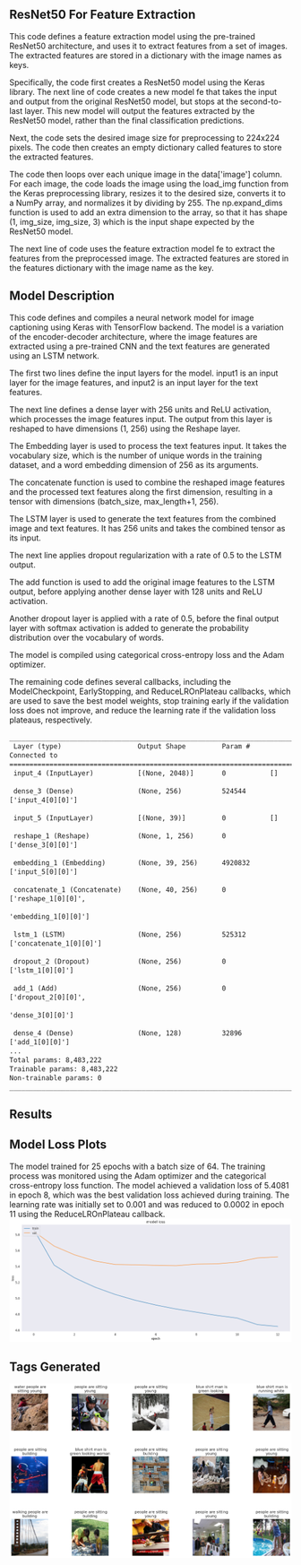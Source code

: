 ## ResNet50 For Feature Extraction
This code defines a feature extraction model using the pre-trained ResNet50 architecture, and uses it to extract features from a set of images. The extracted features are stored in a dictionary with the image names as keys.

Specifically, the code first creates a ResNet50 model using the Keras library. The next line of code creates a new model fe that takes the input and output from the original ResNet50 model, but stops at the second-to-last layer. This new model will output the features extracted by the ResNet50 model, rather than the final classification predictions.

Next, the code sets the desired image size for preprocessing to 224x224 pixels. The code then creates an empty dictionary called features to store the extracted features.

The code then loops over each unique image in the data['image'] column. For each image, the code loads the image using the load_img function from the Keras preprocessing library, resizes it to the desired size, converts it to a NumPy array, and normalizes it by dividing by 255. The np.expand_dims function is used to add an extra dimension to the array, so that it has shape (1, img_size, img_size, 3) which is the input shape expected by the ResNet50 model.

The next line of code uses the feature extraction model fe to extract the features from the preprocessed image. The extracted features are stored in the features dictionary with the image name as the key.

## Model Description
This code defines and compiles a neural network model for image captioning using Keras with TensorFlow backend. The model is a variation of the encoder-decoder architecture, where the image features are extracted using a pre-trained CNN and the text features are generated using an LSTM network.

The first two lines define the input layers for the model. input1 is an input layer for the image features, and input2 is an input layer for the text features.

The next line defines a dense layer with 256 units and ReLU activation, which processes the image features input. The output from this layer is reshaped to have dimensions (1, 256) using the Reshape layer.

The Embedding layer is used to process the text features input. It takes the vocabulary size, which is the number of unique words in the training dataset, and a word embedding dimension of 256 as its arguments.

The concatenate function is used to combine the reshaped image features and the processed text features along the first dimension, resulting in a tensor with dimensions (batch_size, max_length+1, 256).

The LSTM layer is used to generate the text features from the combined image and text features. It has 256 units and takes the combined tensor as its input.

The next line applies dropout regularization with a rate of 0.5 to the LSTM output.

The add function is used to add the original image features to the LSTM output, before applying another dense layer with 128 units and ReLU activation.

Another dropout layer is applied with a rate of 0.5, before the final output layer with softmax activation is added to generate the probability distribution over the vocabulary of words.

The model is compiled using categorical cross-entropy loss and the Adam optimizer.

The remaining code defines several callbacks, including the ModelCheckpoint, EarlyStopping, and ReduceLROnPlateau callbacks, which are used to save the best model weights, stop training early if the validation loss does not improve, and reduce the learning rate if the validation loss plateaus, respectively.

```
__________________________________________________________________________________________________
 Layer (type)                   Output Shape         Param #     Connected to                     
==================================================================================================
 input_4 (InputLayer)           [(None, 2048)]       0           []                               
                                                                                                  
 dense_3 (Dense)                (None, 256)          524544      ['input_4[0][0]']                
                                                                                                  
 input_5 (InputLayer)           [(None, 39)]         0           []                               
                                                                                                  
 reshape_1 (Reshape)            (None, 1, 256)       0           ['dense_3[0][0]']                
                                                                                                  
 embedding_1 (Embedding)        (None, 39, 256)      4920832     ['input_5[0][0]']                
                                                                                                  
 concatenate_1 (Concatenate)    (None, 40, 256)      0           ['reshape_1[0][0]',              
                                                                  'embedding_1[0][0]']            
                                                                                                  
 lstm_1 (LSTM)                  (None, 256)          525312      ['concatenate_1[0][0]']          
                                                                                                  
 dropout_2 (Dropout)            (None, 256)          0           ['lstm_1[0][0]']                 
                                                                                                  
 add_1 (Add)                    (None, 256)          0           ['dropout_2[0][0]',              
                                                                  'dense_3[0][0]']                
                                                                                                  
 dense_4 (Dense)                (None, 128)          32896       ['add_1[0][0]']                  
...
Total params: 8,483,222
Trainable params: 8,483,222
Non-trainable params: 0
__________________________________________________________________________________________________
```

## Results

## Model Loss Plots
The model trained for 25 epochs with a batch size of 64. The training process was monitored using the Adam optimizer and the categorical cross-entropy loss function. The model achieved a validation loss of 5.4081 in epoch 8, which was the best validation loss achieved during training. The learning rate was initially set to 0.001 and was reduced to 0.0002 in epoch 11 using the ReduceLROnPlateau callback.
![ResNet50 Training & Validation Loss](ResNet50Losses.png)

## Tags Generated
![ResNet50 Tags Generated](ResNet50TagsPredicted.png)

